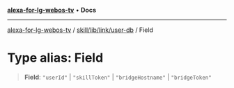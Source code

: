 [**alexa-for-lg-webos-tv**](../../../../../README.md) • **Docs**

***

[alexa-for-lg-webos-tv](../../../../../modules.md) / [skill/lib/link/user-db](../README.md) / Field

# Type alias: Field

> **Field**: `"userId"` \| `"skillToken"` \| `"bridgeHostname"` \| `"bridgeToken"`
